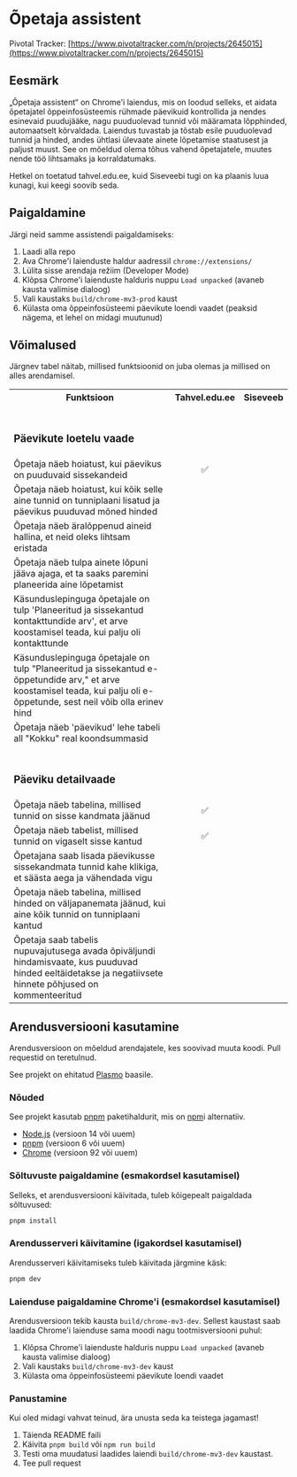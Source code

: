 # Õpetaja assistent

Pivotal Tracker: [https://www.pivotaltracker.com/n/projects/2645015](https://www.pivotaltracker.com/n/projects/2645015)

## Eesmärk

„Õpetaja assistent“ on Chrome'i laiendus, mis on loodud selleks, et aidata õpetajatel õppeinfosüsteemis rühmade
päevikuid kontrollida ja nendes esinevaid puudujääke, nagu puuduolevad tunnid või määramata lõpphinded, automaatselt
kõrvaldada. Laiendus tuvastab ja tõstab esile puuduolevad tunnid ja hinded, andes ühtlasi ülevaate ainete lõpetamise
staatusest ja paljust muust. See on mõeldud olema tõhus vahend õpetajatele, muutes nende töö lihtsamaks ja
korraldatumaks.

Hetkel on toetatud tahvel.edu.ee, kuid Siseveebi tugi on ka plaanis luua kunagi, kui keegi soovib seda.

## Paigaldamine

Järgi neid samme assistendi paigaldamiseks:

1. Laadi alla repo
2. Ava Chrome'i laienduste haldur aadressil `chrome://extensions/`
3. Lülita sisse arendaja režiim (Developer Mode)
4. Klõpsa Chrome'i laienduste halduris nuppu `Load unpacked` (avaneb kausta valimise dialoog)
5. Vali kaustaks `build/chrome-mv3-prod` kaust
6. Külasta oma õppeinfosüsteemi päevikute loendi vaadet (peaksid nägema, et lehel on midagi muutunud)

## Võimalused

Järgnev tabel näitab, millised funktsioonid on juba olemas ja millised on alles arendamisel.

<table>
  <tr>
    <th>Funktsioon</th>
    <th>Tahvel.edu.ee</th>
    <th>Siseveeb</th>
  </tr>
  <tr>
    <td colspan="3"><br><h3>Päevikute loetelu vaade</h3></td>
  </tr>
  <tr>
    <td>Õpetaja näeb hoiatust, kui päevikus on puuduvaid sissekandeid</td>
    <td align="center">✅</td>
    <td></td>
  </tr>
  <tr>
    <td>Õpetaja näeb hoiatust, kui kõik selle aine tunnid on tunniplaani lisatud ja päevikus puuduvad mõned hinded</td>
    <td></td>
    <td></td>
  </tr>
  <tr>
    <td>Õpetaja näeb äralõppenud aineid hallina, et neid oleks lihtsam eristada</td>
    <td></td>
    <td></td>
  </tr>
  <tr>
    <td>Õpetaja näeb tulpa ainete lõpuni jääva ajaga, et ta saaks paremini planeerida aine lõpetamist</td>
    <td></td>
    <td></td>
  </tr>
  <tr>
    <td>Käsunduslepinguga õpetajale on tulp 'Planeeritud ja sissekantud kontakttundide arv', et arve koostamisel teada, kui palju oli kontakttunde</td>
    <td></td>
    <td></td>
  </tr>
  <tr>
    <td>Käsunduslepinguga õpetajale on tulp "Planeeritud ja sissekantud e-õppetundide arv," et arve koostamisel teada, kui palju oli e-õppetunde, sest neil võib olla erinev hind</td>
    <td></td>
    <td></td>
  </tr>
    <tr>
    <td>Õpetaja näeb 'päevikud' lehe tabeli all "Kokku" real koondsummasid</td>
    <td></td>
    <td></td>
  </tr>

  <tr>
    <td colspan="3"><br><h3>Päeviku detailvaade</h3></td>
  </tr>
  <tr>
    <td>Õpetaja näeb tabelina, millised tunnid on sisse kandmata jäänud</td>
    <td align="center">✅</td>
    <td></td>
  </tr>
  <tr>
    <td>Õpetaja näeb tabelist, millised tunnid on vigaselt sisse kantud</td>
    <td align="center">✅</td>
    <td></td>
  </tr>
  <tr>
    <td>Õpetajana saab lisada päevikusse sissekandmata tunnid kahe klikiga, et säästa aega ja vähendada vigu</td>
    <td></td>
    <td></td>
  </tr>
  <tr>
    <td>Õpetaja näeb tabelina, millised hinded on väljapanemata jäänud, kui aine kõik tunnid on tunniplaani kantud</td>
    <td></td>
    <td></td>
  </tr>
  <tr>
    <td>Õpetaja saab tabelis nupuvajutusega avada õpiväljundi hindamisvaate, kus puuduvad hinded eeltäidetakse ja negatiivsete hinnete põhjused on kommenteeritud</td>
    <td></td>
    <td></td>
  </tr>
</table>

## Arendusversiooni kasutamine

Arendusversioon on mõeldud arendajatele, kes soovivad muuta koodi. Pull requestid on teretulnud.

See projekt on ehitatud [Plasmo](https://docs.plasmo.com/) baasile.

### Nõuded

See projekt kasutab [pnpm](https://pnpm.io/) paketihaldurit, mis on [npm](https://www.npmjs.com/)i alternatiiv.

- [Node.js](https://nodejs.org/en/) (versioon 14 või uuem)
- [pnpm](https://pnpm.io/) (versioon 6 või uuem)
- [Chrome](https://www.google.com/chrome/) (versioon 92 või uuem)

### Sõltuvuste paigaldamine (esmakordsel kasutamisel)

Selleks, et arendusversiooni käivitada, tuleb kõigepealt paigaldada sõltuvused:

```bash
pnpm install
```

### Arendusserveri käivitamine (igakordsel kasutamisel)

Arendusserveri käivitamiseks tuleb käivitada järgmine käsk:

```bash
pnpm dev
```

### Laienduse paigaldamine Chrome'i (esmakordsel kasutamisel)

Arendusversioon tekib kausta `build/chrome-mv3-dev`. Sellest kaustast saab laadida Chrome'i laienduse sama moodi nagu
tootmisversiooni puhul:

1. Klõpsa Chrome'i laienduste halduris nuppu `Load unpacked` (avaneb kausta valimise dialoog)
2. Vali kaustaks `build/chrome-mv3-dev` kaust
3. Külasta oma õppeinfosüsteemi päevikute loendi vaadet

### Panustamine

Kui oled midagi vahvat teinud, ära unusta seda ka teistega jagamast!

1. Täienda README faili
2. Käivita `pnpm build` või `npm run build`
3. Testi oma muudatusi laadides laiendi `build/chrome-mv3-dev` kaustast.
4. Tee pull request


